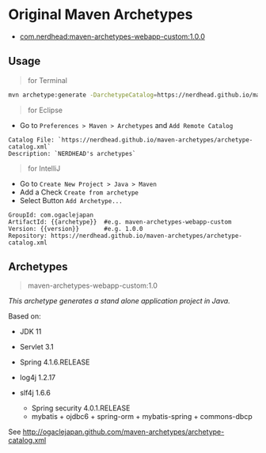 Original Maven Archetypes
==========================

* [com.nerdhead:maven-archetypes-webapp-custom:1.0.0](#maven-archetypes-webapp-custom)

## Usage

> for Terminal

```bash
mvn archetype:generate -DarchetypeCatalog=https://nerdhead.github.io/maven-archetypes/archetype-catalog.xml
```

> for Eclipse

* Go to `Preferences > Maven > Archetypes` and `Add Remote Catalog`

```
Catalog File: `https://nerdhead.github.io/maven-archetypes/archetype-catalog.xml`   
Description: `NERDHEAD's archetypes`
```

> for IntelliJ

* Go to `Create New Project > Java > Maven`
* Add a Check `Create from archetype`
* Select Button `Add Archetype...`

```
GroupId: com.ogaclejapan
ArtifactId: {{archetype}}  #e.g. maven-archetypes-webapp-custom
Version: {{version}}       #e.g. 1.0.0
Repository: https://nerdhead.github.io/maven-archetypes/archetype-catalog.xml
```

## Archetypes

> maven-archetypes-webapp-custom:1.0

_This archetype generates a stand alone application project in Java._

Based on:
* JDK 11
* Servlet 3.1
* Spring 4.1.6.RELEASE
* log4j 1.2.17
* slf4j 1.6.6

   * Spring security 4.0.1.RELEASE
   * mybatis + ojdbc6 + spring-orm + mybatis-spring + commons-dbcp

See http://ogaclejapan.github.com/maven-archetypes/archetype-catalog.xml

